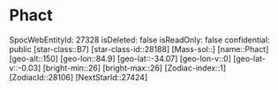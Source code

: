 ﻿---
location: [-34.07,84.9,150]
type: Station
tags:
- astro/Star

---

# Phact

SpocWebEntityId: 27328
isDeleted: false
isReadOnly: false
confidential: public
[star-class::B7]
[star-class-id::28188]
[Mass-sol::]
[name::Phact]
[geo-alt::150]
[geo-lon::84.9]
[geo-lat::-34.07]
[geo-lon-v::0]
[geo-lat-v::-0.03]
[bright-min::26]
[bright-max::26]
[Zodiac-index::1]
[ZodiacId::28106]
[NextStarId::27424]

